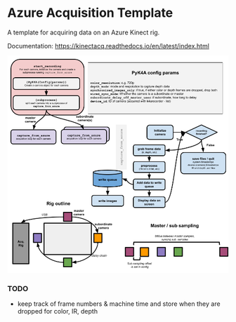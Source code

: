 Azure Acquisition Template
==============================

A template for acquiring  data on an Azure Kinect rig.

Documentation: https://kinectacq.readthedocs.io/en/latest/index.html

![Acqusition pipeline](docs/files/Azure-acquisition.png)

### TODO
- keep track of frame numbers & machine time and store when they are dropped for color, IR, depth